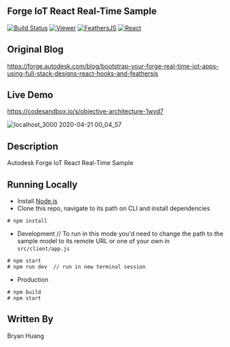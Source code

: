 ## Forge IoT React Real-Time Sample

[![Build Status](https://travis-ci.org/dukedhx/viewer-iot-react-feathersjs.svg?branch=master)](https://travis-ci.org/dukedhx/viewer-iot-react-feathersjs)
[![Viewer](https://img.shields.io/badge/Viewer-v7-orange.svg)](https://forge.autodesk.com/en/docs/viewer/v7/developers_guide/overview/)
[![FeathersJS](https://img.shields.io/badge/FeathersJS-v4-red.svg)](https://feathersjs.com)
[![React](https://img.shields.io/badge/React-v16-blue.svg)](https://reactjs.org)

## Original Blog

https://forge.autodesk.com/blog/bootstrap-your-forge-real-time-iot-apps-using-full-stack-designs-react-hooks-and-feathersjs

## Live Demo

https://codesandbox.io/s/objective-architecture-1wvd7

![localhost_3000 2020-04-21 00_04_57](https://user-images.githubusercontent.com/10786558/79815858-5b757e00-83b4-11ea-8052-5f42f89b519e.gif)


## Description

Autodesk Forge IoT React Real-Time Sample


## Running Locally

- Install [Node.js](https://nodejs.org/)
- Clone this repo, navigate to its path on CLI and install dependencies

```
# npm install
```

- Development // To run in this mode you'd need to change the path to the sample model to its remote URL or one of your own in `src/client/app.js`

```
# npm start
# npm run dev  // run in new terminal session
```

- Production

```
# npm build
# npm start
```

## Written By

Bryan Huang
